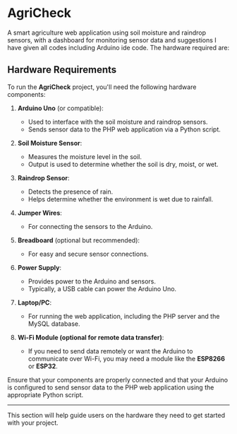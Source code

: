 # AgriCheck
A smart agriculture web application using soil moisture and raindrop sensors, with a dashboard for monitoring sensor data and suggestions
I have given all codes including Arduino ide code.
The hardware required are:
## Hardware Requirements

To run the **AgriCheck** project, you'll need the following hardware components:

1. **Arduino Uno** (or compatible):
   - Used to interface with the soil moisture and raindrop sensors.
   - Sends sensor data to the PHP web application via a Python script.

2. **Soil Moisture Sensor**:
   - Measures the moisture level in the soil.
   - Output is used to determine whether the soil is dry, moist, or wet.

3. **Raindrop Sensor**:
   - Detects the presence of rain.
   - Helps determine whether the environment is wet due to rainfall.

4. **Jumper Wires**:
   - For connecting the sensors to the Arduino.

5. **Breadboard** (optional but recommended):
   - For easy and secure sensor connections.

6. **Power Supply**:
   - Provides power to the Arduino and sensors.
   - Typically, a USB cable can power the Arduino Uno.

7. **Laptop/PC**:
   - For running the web application, including the PHP server and the MySQL database.

8. **Wi-Fi Module (optional for remote data transfer)**:
   - If you need to send data remotely or want the Arduino to communicate over Wi-Fi, you may need a module like the **ESP8266** or **ESP32**.

Ensure that your components are properly connected and that your Arduino is configured to send sensor data to the PHP web application using the appropriate Python script.

---

This section will help guide users on the hardware they need to get started with your project.
